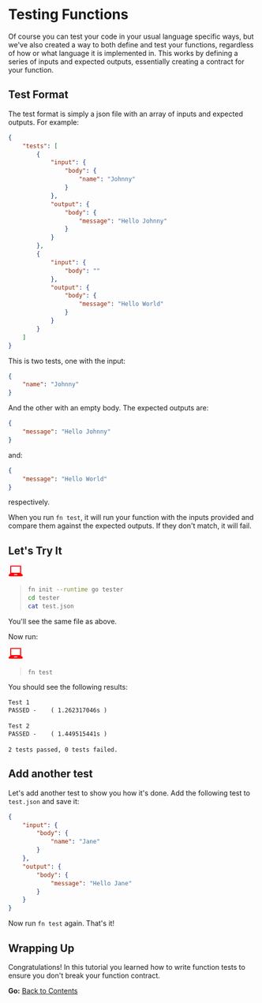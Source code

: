 # Testing Functions

Of course you can test your code in your usual language specific ways, but
we've also created a way to both define and test your functions, regardless
of how or what language it is implemented in. This works by defining a series
of inputs and expected outputs, essentially creating a contract for your
function.

## Test Format

The test format is simply a json file with an array of inputs and expected 
outputs. For example:

```json
{
    "tests": [
        {
            "input": {
                "body": {
                    "name": "Johnny"
                }
            },
            "output": {
                "body": {
                    "message": "Hello Johnny"
                }
            }
        },
        {
            "input": {
                "body": ""
            },
            "output": {
                "body": {
                    "message": "Hello World"
                }
            }
        }
    ]
}
```

This is two tests, one with the input:

```json
{
    "name": "Johnny"
}
```

And the other with an empty body. The expected outputs are:

```json
{
    "message": "Hello Johnny"
}
```

and:

```json
{
    "message": "Hello World"
}
```

respectively.

When you run `fn test`, it will run your function with the inputs provided
and compare them against the expected outputs. If they don't match, it will fail.

## Let's Try It

![user input](../images/userinput.png)
>```sh
>fn init --runtime go tester
>cd tester
>cat test.json
>```

You'll see the same file as above. 

Now run:

![user input](../images/userinput.png)
> `fn test`

You should see the following results:

```
Test 1
PASSED -    ( 1.262317046s )

Test 2
PASSED -    ( 1.449515441s )

2 tests passed, 0 tests failed.
```

## Add another test

Let's add another test to show you how it's done. Add the following test to `test.json` and save it:

```json
{
    "input": {
        "body": {
            "name": "Jane"
        }
    },
    "output": {
        "body": {
            "message": "Hello Jane"
        }
    }
}
```

Now run `fn test` again. That's it!

## Wrapping Up

Congratulations! In this tutorial you learned how to write function tests to ensure you don't break your function contract.

**Go:** [Back to Contents](../README.md)
